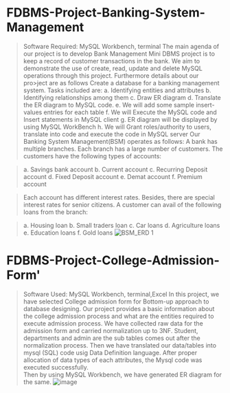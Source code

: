 
# FDBMS-Project-Banking-System-Management
> Software Required: MySQL Workbench, terminal
>The main agenda of our project is to develop Bank Management Mini DBMS project is to keep a record of customer transactions in the bank.
>We aim to demonstrate the use of create, read, update and delete MySQL operations through this project. Furthermore details about our pro>ject are as follows
>Create a database for a banking management system. Tasks included are:
>a. Identifying entities and attributes
>b. Identifying relationships among them
>c. Draw ER diagram
>d. Translate the ER diagram to MySQL code. 
>e. We will add some sample insert-values entries for each table
>f. We will Execute the MySQL code and Insert statements in MySQL client
>g. ER diagram will be displayed by using MySQL WorkBench
>h. We will Grant roles/authority to users, translate into code and execute the code in MySQL server
>Our Banking System Management(BSM) operates as follows: A bank has multiple branches. Each branch has a large number of customers. The customers have the following types of accounts:

>a. Savings bank account
>b. Current account
>c. Recurring Deposit account
>d. Fixed Deposit account
>e. Demat account
>f. Premium account

>Each account has different interest rates. Besides, there are special interest rates for senior citizens. A customer can avail of the following loans from the branch:

>a. Housing loan
>b. Small traders loan
>c. Car loans
>d. Agriculture loans
>e. Education loans
>f. Gold loans
> ![BSM_ERD 1](https://user-images.githubusercontent.com/97459948/158012425-c48c9f0c-114c-4230-acca-0e9e380ebe53.png)


# FDBMS-Project-College-Admission-Form'
> Software Used: MySQL Workbench, terminal,Excel 
> In this project, we have selected College admission form for Bottom-up approach to database designing. 
> Our project provides a basic information about the college admission process and what are the entities required to execute admission process. 
> We have collected raw data for the admission form and carried normalization up to 3NF.
> Student, departments and admin are the sub tables comes out after the normalization process.
> Then we have translated our data/tables into mysql (SQL) code usig Data Definition language. 
> After proper allocation of data types of each attributes, the Mysql code was executed successfully.  
> Then by using MySQL Workbench, we have generated ER diagram for the same.
> ![image](https://user-images.githubusercontent.com/93217093/157685029-7a228f26-b7a8-4228-a7fc-2176d9bc8598.png)
